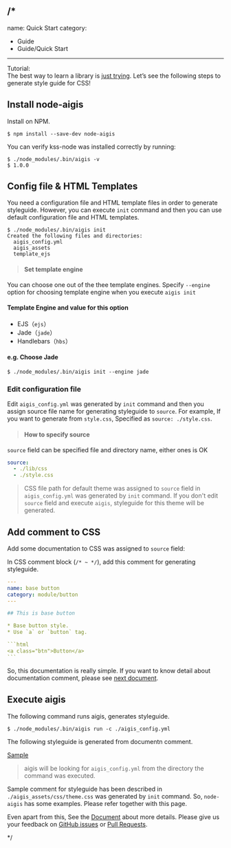 /*
---
name: Quick Start
category: 
  - Guide
  - Guide/Quick Start
---

Tutorial:  
The best way to learn a library is [just trying](https://github.com/pxgrid/aigis/tree/master/examples). Let’s see the following steps to generate style guide for CSS!

## Install node-aigis

Install on NPM.

```shell
$ npm install --save-dev node-aigis
```

You can verify kss-node was installed correctly by running:

```shell
$ ./node_modules/.bin/aigis -v
$ 1.0.0
```

## Config file & HTML Templates

You need a configuration file and HTML template files in order to generate styleguide.
However, you can execute `init` command and then you can use default configuration file and HTML templates.

```shell
$ ./node_modules/.bin/aigis init
Created the following files and directories:
  aigis_config.yml
  aigis_assets
  template_ejs
```


> #### Set template engine
You can choose one out of the thee template engines. Specify `--engine` option for choosing template engine when you execute `aigis init`
#### Template Engine and value for this option
* EJS（`ejs`）
* Jade（`jade`）
* Handlebars（`hbs`）
>
#### e.g. Choose Jade
```shell
$ ./node_modules/.bin/aigis init --engine jade
```

### Edit configuration file

Edit `aigis_config.yml` was generated by `init` command and then you assign source file name for generating styleguide to `source`.
For example, If you want to generate from `style.css`, Specified as `source: ./style.css`.

> #### How to specify source
`source` field can be specified file and directory name, either ones is OK
```yaml
source:
  - ./lib/css
  - ./style.css
```


> CSS file path for default theme was assigned to `source` field in `aigis_config.yml` was generated by `init` command. If you don't edit `source` field and execute `aigis`, styleguide for this theme will be generated.

## Add comment to CSS

Add some documentation to CSS was assigned to `source` field:

In CSS comment block (<code>&#047;&#042; ~ &#042;&#047;</code>), add this comment for generating styleguide.

````yaml
---
name: base button
category: module/button
---

## This is base button

* Base button style.
* Use `a` or `button` tag.

```html
<a class="btn">Button</a>
```
````

So, this documentation is really simple. If you want to know detail about documentation comment, please see [next document]().


## Execute aigis

The following command runs aigis, generates styleguide.

```shell
$ ./node_modules/.bin/aigis run -c ./aigis_config.yml
```

The following styleguide is generated from documentn comment.

<a href="/aigis-docs/doc/doc_assets/sample/styleguide/category/module/button/index.html" target="_blank">Sample</a>

> aigis will be looking for `aigis_config.yml` from the directory the command was executed.

Sample comment for styleguide has been described in `./aigis_assets/css/theme.css` was generated by `init` command.
So, `node-aigis` has some examples. Please refer together with this page.

Even apart from this, See the [Document](https://pxgrid.github.io/aigis/docs/en/category/Documentation/index.html) about more details. Please give us your feedback on [GitHub issues](https://github.com/pxgrid/aigis/issues) or [Pull Requests](https://github.com/pxgrid/aigis/pulls).

*/
